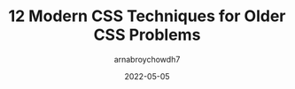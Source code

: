 ---
author: arnabroychowdh7
date: 2022-05-05
draft: true
permalink: false
publisher: thepracticaldev
tags:
  - css
  - techniques
  - optimization
target_url: https://dev.to/lambdatest/12-modern-css-techniques-for-older-css-problems-5abb
title: 12 Modern CSS Techniques for Older CSS Problems
---